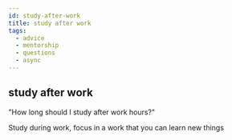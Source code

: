 ```yaml
---
id: study-after-work
title: study after work
tags:
  - advice
  - mentorship
  - questions
  - async
---
```


## study after work

"How long should I study after work hours?"

Study during work, focus in a work that you can learn new things